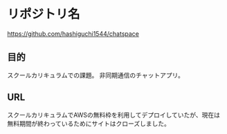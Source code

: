 # リポジトリ名
https://github.com/hashiguchi1544/chatspace

## 目的
スクールカリキュラムでの課題。
非同期通信のチャットアプリ。

## URL
スクールカリキュラムでAWSの無料枠を利用してデプロイしていたが、現在は無料期間が終わっているためにサイトはクローズしました。

